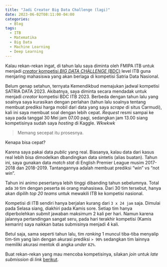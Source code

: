 ```yaml
---
title: "Jadi Creator Big Data Challenge (lagi)"
date: 2023-06-02T08:11:00-04:00
categories:
  - Blog
tags:
  - ITB
  - Matematika
  - Big Data
  - Machine Learning
  - Deep Learning
---
```


Kalau rekan-rekan ingat, di tahun lalu saya diminta oleh FMIPA ITB untuk
menjadi [*creator* kompetisi *BIG DATA CHALLENGE*
(BDC)](https://ikanx101.com/blog/satria-data/) level ITB guna menjaring
mahasiswa yang akan berlaga di kompetisi Satria Data Nasional.

Belum genap setahun, ternyata Kemendikbud memajukan jadwal kompetisi
SATRIA DATA 2023. Akibatnya, saya diminta secara mendadak untuk menjadi
*creator* kompetisi BDC ITB 2023. Berbeda dengan tahun lalu yang soalnya
saya kurasikan dengan perlahan (tahun lalu soalnya tentang membuat
prediksi harga mobil dari data yang saya *scrape* di situs Carmudi),
kali ini saya membuat soal dengan lebih cepat. *Request* resmi sampai ke
saya pada tanggal 30 Mei jam 07.00 pagi, sedangkan jam 13.00 siang
kompetisinya sudah saya *hosting* di Kaggle. *Wkwkwk*

> Memang secepat itu prosesnya.

Kenapa bisa cepat?

Karena saya pakai data *public* yang real. Biasanya, kalau data dari
kasus real lebih bisa dimodelkan dbandingkan data sintetis (alias
buatan). Tahun ini, saya gunakan data *match stat* di English Premier
League musim 2017-2018 dan 2018-2019. Tantangannya adalah membuat
prediksi “win” vs “not win”.

Tahun ini animo pesertanya lebih tinggi dibanding tahun sebelumnya.
Total ada `30` tim dengan peserta `86` orang mahasiswa. Dari 30 tim
tersebut, hanya akan dipilih *top 20 teams* untuk mewakili ITB ke
kompetisi nasional.

Kompetisi di ITB sendiri hanya berjalan kurang dari `3 x 24 jam` saja.
Dimulai pada Selasa siang, diakhiri pada Kamis sore. Setiap tim hanya
diperbolehkan *submit* jawaban maksimum 2 kali per hari. Namun karena
jalannya pertandingan sangat seru, pada hari terakhir kompetisi (Kamis
kemarin) saya naikkan batas submisinya menjadi 4 kali.

Betul saja, sama seperti tahun lalu, tim *ranking* 1 muncul tiba-tiba
menyalip tim-tim yang lain dengan akurasi prediksi `> 90%` sedangkan tim
lainnya memiliki akurasi mentok di angka *under* `82%`.

Buat rekan-rekan yang mau mencoba kompetisinya, silakan *join* untuk
*late submission* di *link*
[berikut](https://www.kaggle.com/t/074b8ae44eaa4b309febaea8ba083ec9).
